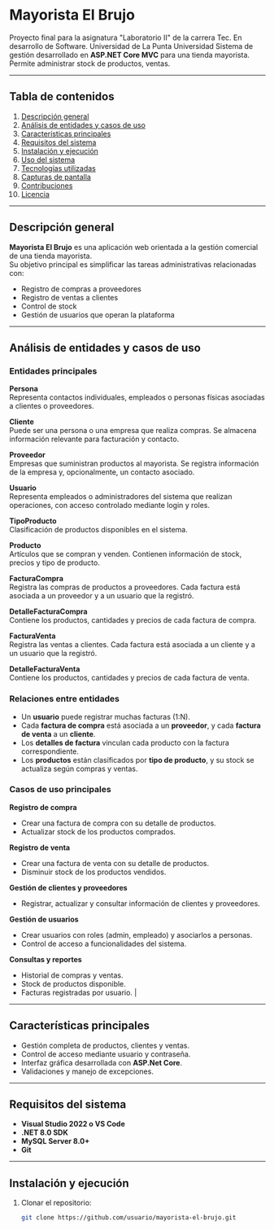 # Mayorista El Brujo
Proyecto final para la asignatura "Laboratorio II" de la carrera Tec. En desarrollo de Software. Universidad de La Punta Universidad 
Sistema de gestión desarrollado en **ASP.NET Core MVC**  para una tienda mayorista.  
Permite administrar stock de productos, ventas.

---

## Tabla de contenidos
1. [Descripción general](#descripción-general)
2. [Análisis de entidades y casos de uso](#análisis-de-entidades-y-casos-de-uso)
3. [Características principales](#características-principales)
4. [Requisitos del sistema](#requisitos-del-sistema)
5. [Instalación y ejecución](#instalación-y-ejecución)
6. [Uso del sistema](#uso-del-sistema)
7. [Tecnologías utilizadas](#tecnologías-utilizadas)
8. [Capturas de pantalla](#capturas-de-pantalla)
9. [Contribuciones](#contribuciones)
10. [Licencia](#licencia)

---

## Descripción general

**Mayorista El Brujo** es una aplicación web orientada a la gestión comercial de una tienda mayorista.  
Su objetivo principal es simplificar las tareas administrativas relacionadas con:
- Registro de compras a proveedores
- Registro de ventas a clientes
- Control de stock
- Gestión de usuarios que operan la plataforma    


---

## Análisis de entidades y casos de uso

### Entidades principales

**Persona**  
Representa contactos individuales, empleados o personas físicas asociadas a clientes o proveedores.

**Cliente**  
Puede ser una persona o una empresa que realiza compras. Se almacena información relevante para facturación y contacto.

**Proveedor**  
Empresas que suministran productos al mayorista. Se registra información de la empresa y, opcionalmente, un contacto asociado.

**Usuario**  
Representa empleados o administradores del sistema que realizan operaciones, con acceso controlado mediante login y roles.

**TipoProducto**  
Clasificación de productos disponibles en el sistema.

**Producto**  
Artículos que se compran y venden. Contienen información de stock, precios y tipo de producto.

**FacturaCompra**  
Registra las compras de productos a proveedores. Cada factura está asociada a un proveedor y a un usuario que la registró.

**DetalleFacturaCompra**  
Contiene los productos, cantidades y precios de cada factura de compra.

**FacturaVenta**  
Registra las ventas a clientes. Cada factura está asociada a un cliente y a un usuario que la registró.

**DetalleFacturaVenta**  
Contiene los productos, cantidades y precios de cada factura de venta.


### Relaciones entre entidades

- Un **usuario** puede registrar muchas facturas (1:N).  
- Cada **factura de compra** está asociada a un **proveedor**, y cada **factura de venta** a un **cliente**.  
- Los **detalles de factura** vinculan cada producto con la factura correspondiente.  
- Los **productos** están clasificados por **tipo de producto**, y su stock se actualiza según compras y ventas.  
 

### Casos de uso principales

**Registro de compra**
- Crear una factura de compra con su detalle de productos.  
- Actualizar stock de los productos comprados.  

**Registro de venta**
- Crear una factura de venta con su detalle de productos.  
- Disminuir stock de los productos vendidos.  

**Gestión de clientes y proveedores**
- Registrar, actualizar y consultar información de clientes y proveedores.  

**Gestión de usuarios**
- Crear usuarios con roles (admin, empleado) y asociarlos a personas.  
- Control de acceso a funcionalidades del sistema.  

**Consultas y reportes**
- Historial de compras y ventas.  
- Stock de productos disponible.  
- Facturas registradas por usuario. |

---

## Características principales

- Gestión completa de productos, clientes y ventas.  
- Control de acceso mediante usuario y contraseña.  
- Interfaz gráfica desarrollada con **ASP.Net Core**.  
- Validaciones y manejo de excepciones.  

---

## Requisitos del sistema

- **Visual Studio 2022 o VS Code**
- **.NET 8.0 SDK**
- **MySQL Server 8.0+**
- **Git**

---

## Instalación y ejecución

1. Clonar el repositorio:
   ```bash
   git clone https://github.com/usuario/mayorista-el-brujo.git
